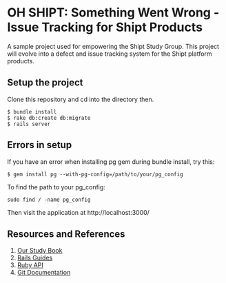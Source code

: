 # OH SHIPT: Something Went Wrong - Issue Tracking for Shipt Products

A sample project used for empowering the Shipt Study Group.
This project will evolve into a defect and issue tracking system for the Shipt platform products.

## Setup the project

Clone this repository and cd into the directory then.

```
$ bundle install
$ rake db:create db:migrate
$ rails server
```

## Errors in setup

If you have an error when installing pg gem during bundle install, try this:

```
$ gem install pg --with-pg-config=/path/to/your/pg_config
```

To find the path to your pg_config:
```
sudo find / -name pg_config
```

Then visit the application at http://localhost:3000/

## Resources and References

1. [Our Study Book](https://www.railstutorial.org/book)
2. [Rails Guides](http://guides.rubyonrails.org/)
3. [Ruby API](http://ruby-doc.org/core-2.2.0/)
4. [Git Documentation](https://git-scm.com/documentation)

